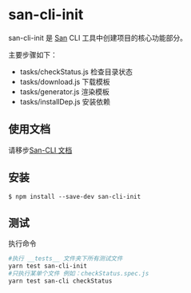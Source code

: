 # san-cli-init

san-cli-init 是 [San](https://github.com/baidu/san) CLI 工具中创建项目的核心功能部分。

主要步骤如下：

-   tasks/checkStatus.js 检查目录状态
-   tasks/download.js 下载模板
-   tasks/generator.js 渲染模板
-   tasks/installDep.js 安装依赖

## 使用文档

请移步[San-CLI 文档](https://ecomfe.github.io/san-cli)

## 安装

```shell
$ npm install --save-dev san-cli-init
```

## 测试

执行命令

```bash
#执行 __tests__ 文件夹下所有测试文件
yarn test san-cli-init
#只执行某单个文件 例如：checkStatus.spec.js
yarn test san-cli checkStatus
```
